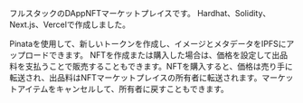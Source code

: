 フルスタックのDAppNFTマーケットプレイスです。
Hardhat、Solidity、Next.js、Vercelで作成しました。

Pinataを使用して、新しいトークンを作成し、イメージとメタデータをIPFSにアップロードできます。 NFTを作成または購入した場合は、価格を設定して出品料を支払うことで販売することもできます。NFTを購入すると、価格は売り手に転送され、出品料はNFTマーケットプレイスの所有者に転送されます。マーケットアイテムをキャンセルして、所有者に戻すこともできます。



